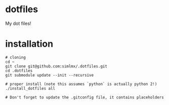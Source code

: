 dotfiles
========

My dot files!

installation
============

    # cloning
    cd ~
    git clone git@github.com:simlmx/.dotfiles.git
    cd .dotfiles
    git submodule update --init --recursive
    
    # proper install (note this assumes `python` is actually python 2!)
    ./install_dotfiles all

    # Don't forget to update the .gitconfig file, it contains placeholders
